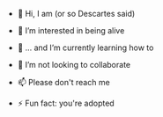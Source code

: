 - 👋 Hi, I am (or so Descartes said)
- 👀 I’m interested in being alive
- 🌱 ... and I’m currently learning how to
- 💞️ I’m not looking to collaborate
- 📫 Please don't reach me
  
- ⚡ Fun fact: you're adopted

<!---
chiara620/chiara620 is a ✨ special ✨ repository because its `README.md` (this file) appears on your GitHub profile.
You can click the Preview link to take a look at your changes.
--->

